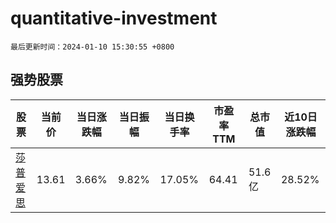 # quantitative-investment

`最后更新时间：2024-01-10 15:30:55 +0800`

## 强势股票

|股票|当前价|当日涨跌幅|当日振幅|当日换手率|市盈率TTM|总市值|近10日涨跌幅|
|----|----|----|----|----|----|----|----|
|[莎普爱思](https://xueqiu.com/S/SH603168)|13.61|3.66%|9.82%|17.05%|64.41|51.6亿|28.52%|
